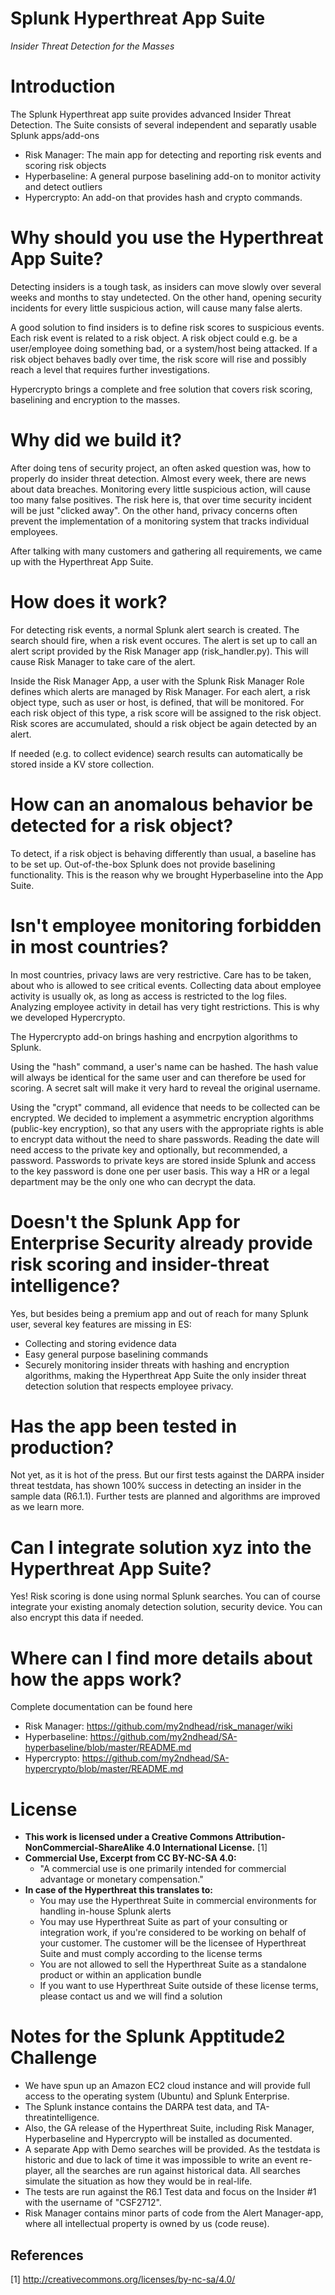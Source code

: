 # Splunk Hyperthreat App Suite
*Insider Threat Detection for the Masses*

# Introduction

The Splunk Hyperthreat app suite provides advanced Insider Threat Detection. The Suite consists of several independent and separatly usable Splunk apps/add-ons

- Risk Manager: The main app for detecting and reporting risk events and scoring risk objects
- Hyperbaseline: A general purpose baselining add-on to monitor activity and detect outliers
- Hypercrypto: An add-on that provides hash and crypto commands.

# Why should you use the Hyperthreat App Suite?

Detecting insiders is a tough task, as insiders can move slowly over several weeks and months to stay undetected. On the other hand, opening security incidents for every little suspicious action, will cause many false alerts.

A good solution to find insiders is to define risk scores to suspicious events. Each risk event is related to a risk object. A risk object could e.g. be a user/employee doing something bad, or a system/host being attacked. If a risk object behaves badly over time, the risk score will rise and possibly reach a level that requires further investigations.

Hypercrypto brings a complete and free solution that covers risk scoring, baselining and encryption to the masses.

# Why did we build it?

After doing tens of security project, an often asked question was, how to properly do insider threat detection. Almost every week, there are news about data breaches. Monitoring every little suspicious action, will cause too many false positives. The risk here is, that over time security incident will be just "clicked away". On the other hand, privacy concerns often prevent the implementation of a monitoring system that tracks individual employees.

After talking with many customers and gathering all requirements, we came up with the Hyperthreat App Suite.

# How does it work?

For detecting risk events, a normal Splunk alert search is created. The search should fire, when a risk event occures. The alert is set up to call an alert script provided by the Risk Manager app (risk_handler.py). This will cause Risk Manager to take care of the alert.

Inside the Risk Manager App, a user with the Splunk Risk Manager Role defines which alerts are managed by Risk Manager. For each alert, a risk object type, such as user or host, is defined, that will be monitored. For each risk object of this type, a risk score will be assigned to the risk object. Risk scores are accumulated, should a risk object be again detected by an alert.

If needed (e.g. to collect evidence) search results can automatically be stored inside a KV store collection.

# How can an anomalous behavior be detected for a risk object?

To detect, if a risk object is behaving differently than usual, a baseline has to be set up. Out-of-the-box Splunk does not provide baselining functionality. This is the reason why we brought Hyperbaseline into the App Suite.

# Isn't employee monitoring forbidden in most countries?

In most countries, privacy laws are very restrictive. Care has to be taken, about who is allowed to see critical events. Collecting data about employee activity is usually ok, as long as access is restricted to the log files. Analyzing employee activity in detail has very tight restrictions. This is why we developed Hypercrypto.

The Hypercrypto add-on brings hashing and encrpytion algorithms to Splunk. 

Using the "hash" command, a user's name can be hashed. The hash value will always be identical for the same user and can therefore be used for scoring. A secret salt will make it very hard to reveal the original username.

Using the "crypt" command, all evidence that needs to be collected can be encrypted. We decided to implement a asymmetric encryption algorithms (public-key encryption), so that any users with the appropriate rights is able to encrypt data without the need to share passwords. Reading the date will need access to the private key and optionally, but recommended, a password. Passwords to private keys are stored inside Splunk and access to the key
password is done one per user basis. This way a HR or a legal department may be the only one who can decrypt the data.

# Doesn't the Splunk App for Enterprise Security already provide risk scoring and insider-threat intelligence?

Yes, but besides being a premium app and out of reach for many Splunk user, several key features are missing in ES:

- Collecting and storing evidence data
- Easy general purpose baselining commands
- Securely monitoring insider threats with hashing and encryption algorithms, making the Hyperthreat App Suite the only insider threat detection solution that respects employee privacy.

# Has the app been tested in production?

Not yet, as it is hot of the press. But our first tests against the DARPA insider threat testdata, has shown 100% success in detecting an insider in the sample data (R6.1.1). Further tests are planned and algorithms are improved as we learn more.

# Can I integrate solution xyz into the Hyperthreat App Suite?

Yes! Risk scoring is done using normal Splunk searches. You can of course integrate your existing anomaly detection solution, security device. You can also encrypt this data if needed.

# Where can I find more details about how the apps work?

Complete documentation can be found here

- Risk Manager: https://github.com/my2ndhead/risk_manager/wiki
- Hyperbaseline: https://github.com/my2ndhead/SA-hyperbaseline/blob/master/README.md
- Hypercrypto: https://github.com/my2ndhead/SA-hypercrypto/blob/master/README.md

# License
- **This work is licensed under a Creative Commons Attribution-NonCommercial-ShareAlike 4.0 International License.** [1]
- **Commercial Use, Excerpt from CC BY-NC-SA 4.0:**
  - "A commercial use is one primarily intended for commercial advantage or monetary compensation."
- **In case of the Hyperthreat this translates to:**
  - You may use the Hyperthreat Suite in commercial environments for handling in-house Splunk alerts
  - You may use Hyperthreat Suite as part of your consulting or integration work, if you're considered to be working on behalf of your customer. The customer will be the licensee of Hyperthreat Suite and must comply according to the license terms
  - You are not allowed to sell the Hyperthreat Suite as a standalone product or within an application bundle
  - If you want to use Hyperthreat Suite outside of these license terms, please contact us and we will find a solution

# Notes for the Splunk Apptitude2 Challenge

- We have spun up an Amazon EC2 cloud instance and will provide full access to the operating system (Ubuntu) and Splunk Enterprise.
- The Splunk instance contains the DARPA test data, and TA-threatintelligence.
- Also, the GA release of the Hyperthreat Suite, including Risk Manager, Hyperbaseline and Hypercrypto will be installed as documented.
- A separate App with Demo searches will be provided. As the testdata is historic and due to lack of time it was impossible to write an event re-player, all the searches are run against historical data. All searches simulate the situation as how they would be in real-life. 
- The tests are run against the R6.1 Test data and focus on the Insider #1 with the username of "CSF2712".
- Risk Manager contains minor parts of code from the Alert Manager-app, where all intellectual property is owned by us (code reuse).

## References
[1] http://creativecommons.org/licenses/by-nc-sa/4.0/
